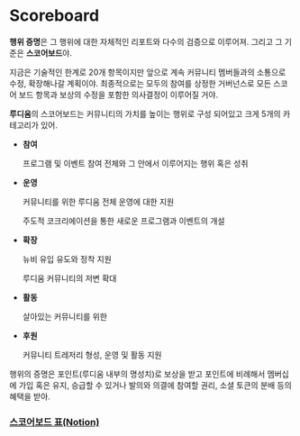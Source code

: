 # Scoreboard

**행위 증명**은 그 행위에 대한 자체적인 리포트와 다수의 검증으로 이루어져. 그리고 그 기준은 **스코어보드**야.

지금은 기술적인 한계로 20개 항목이지만 앞으로 계속 커뮤니티 멤버들과의 소통으로 수정, 확장해나갈 계획이야. 최종적으로는 모두의 참여를 상정한 거버넌스로 모든 스코어 보드 항목과 보상의 수정을 포함한 의사결정이 이루어질 거야.



**루디움**의 스코어보드는 커뮤니티의 가치를 높이는 행위로 구성 되어있고 크게 5개의 카테고리가 있어.

*   **참여**

    프로그램 및 이벤트 참여 전체와 그 안에서 이루어지는 행위 혹은 성취
*   **운영**

    커뮤니티를 위한 루디움 전체 운영에 대한 지원

    주도적 코크리에이션을 통한 새로운 프로그램과 이벤트의 개설
*   **확장**

    뉴비 유입 유도와 정착 지원

    루디움 커뮤니티의 저변 확대
*   **활동**

    살아있는 커뮤니티를 위한
*   **후원**

    커뮤니티 트레저리 형성, 운영 및 활동 지원

행위의 증명은 포인트(루디움 내부의 명성치)로 보상을 받고 포인트에 비례해서 멤버십에 가입 혹은 유지, 승급할 수 있거나 발의와 의결에 참여할 권리, 소셜 토큰의 분배 등의 혜택을 받아.

### [스코어보드 표(Notion)](https://www.notion.so/ludium/f56987047ba441eb9c2043a6bb798c58?v=59164e4c8d8b4425b50fd8bcdf448c1c)
